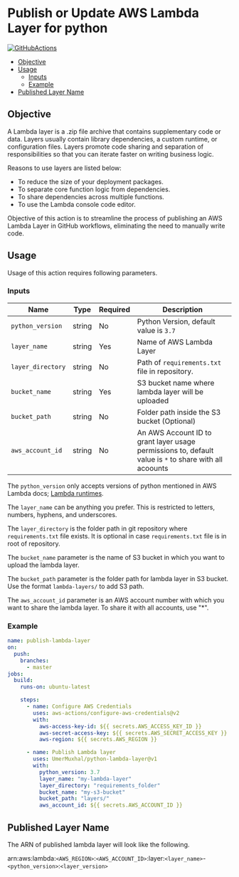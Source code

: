 # Publish or Update AWS Lambda Layer for python

[![GitHubActions](https://img.shields.io/badge/listed%20on-GitHubActions-blue.svg)](https://github.com/marketplace/actions/python-lambda-layer)

- [Objective](#objective)
- [Usage](#usage)
    - [Inputs](#inputs)
    - [Example](#example)
- [Published Layer Name](#published-layer-name)

## Objective

A Lambda layer is a .zip file archive that contains supplementary code or data. Layers usually contain library
dependencies, a custom runtime, or configuration files. Layers promote code sharing and separation of responsibilities
so that you can iterate faster on writing business logic.

Reasons to use layers are listed below:

- To reduce the size of your deployment packages.
- To separate core function logic from dependencies.
- To share dependencies across multiple functions.
- To use the Lambda console code editor.

Objective of this action is to streamline the process of publishing an AWS Lambda Layer in GitHub workflows, eliminating
the need to manually write code.

## Usage

Usage of this action requires following parameters.

### Inputs

| Name              | Type   | Required | Description                                                                                            |
|-------------------|--------|----------|--------------------------------------------------------------------------------------------------------|
| `python_version`  | string | No       | Python Version, default value is `3.7`                                                                 |
| `layer_name`      | string | Yes      | Name of AWS Lambda Layer                                                                               |
| `layer_directory` | string | No       | Path of `requirements.txt` file in repository.                                                         |
| `bucket_name`     | string | Yes      | S3 bucket name where lambda layer will be uploaded                                                     |
| `bucket_path`     | string | No       | Folder path inside the S3 bucket (Optional)                                                            |
| `aws_account_id`  | string | No       | An AWS Account ID to grant layer usage permissions to, default value is `*` to share with all acoounts |

The `python_version` only accepts versions of python mentioned in AWS Lambda
docs; [Lambda runtimes](https://docs.aws.amazon.com/lambda/latest/dg/lambda-runtimes.html).

The `layer_name` can be anything you prefer. This is restricted to letters, numbers, hyphens, and underscores.

The `layer_directory` is the folder path in git repository where `requirements.txt` file exists. It is optional in
case `requirements.txt` file is in root of repository.

The `bucket_name` parameter is the name of S3 bucket in which you want to upload the lambda layer.

The `bucket_path` parameter is the folder path for lambda layer in S3 bucket. Use the format `lambda-layers/` to add S3
path.

The `aws_account_id` parameter is an AWS account number with which you want to share the lambda layer. To share it with
all accounts, use "*".

### Example

```yaml
name: publish-lambda-layer
on:
  push:
    branches:
      - master
jobs:
  build:
    runs-on: ubuntu-latest

    steps:
      - name: Configure AWS Credentials
        uses: aws-actions/configure-aws-credentials@v2
        with:
          aws-access-key-id: ${{ secrets.AWS_ACCESS_KEY_ID }}
          aws-secret-access-key: ${{ secrets.AWS_SECRET_ACCESS_KEY }}
          aws-region: ${{ secrets.AWS_REGION }}

      - name: Publish Lambda layer
        uses: UmerMuxhal/python-lambda-layer@v1
        with:
          python_version: 3.7
          layer_name: "my-lambda-layer"
          layer_directory: "requirements_folder"
          bucket_name: "my-s3-bucket"
          bucket_path: "layers/"
          aws_account_id: ${{ secrets.AWS_ACCOUNT_ID }}
```

## Published Layer Name

The ARN of published lambda layer will look like the following.

arn:aws:lambda:`<AWS_REGION>`:`<AWS_ACCOUNT_ID>`:layer:`<layer_name>`-`<python_version>`:`<layer_version>`

